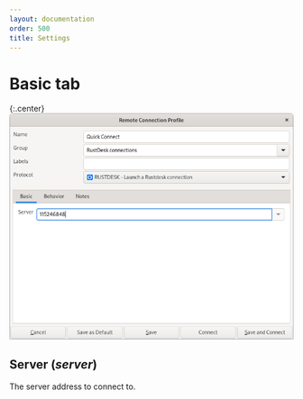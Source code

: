```yaml
---
layout: documentation
order: 500
title: Settings
---
```

# Basic tab

{:.center}
![Basic tab](/resources/remmina-plugin-rustdesk/archive/latest/english/general.png)

## **Server** (*server*)

The server address to connect to.
